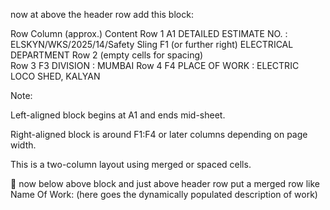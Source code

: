 now at above the header row add this block:

Row	Column (approx.)	Content
Row 1	A1	DETAILED ESTIMATE NO. : ELSKYN/WKS/2025/14/Safety Sling
F1 (or further right)	ELECTRICAL DEPARTMENT
Row 2	(empty cells for spacing)	
Row 3	F3	DIVISION : MUMBAI
Row 4	F4	PLACE OF WORK : ELECTRIC LOCO SHED, KALYAN

Note:

Left-aligned block begins at A1 and ends mid-sheet.

Right-aligned block is around F1:F4 or later columns depending on page width.

This is a two-column layout using merged or spaced cells.

🔹 now below above block and just above header row put a merged row like
Name Of Work: (here goes the  dynamically populated description of work)
